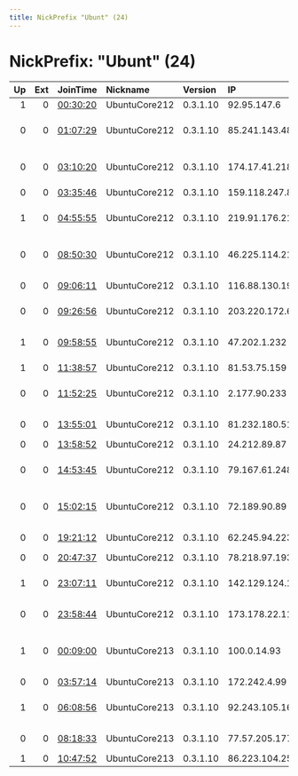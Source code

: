 ```yaml
---
title: NickPrefix "Ubunt" (24)
---
```


# NickPrefix: "Ubunt" (24)

|   Up |   Ext | JoinTime                                                                                            | Nickname      | Version   | IP              | AS                                       | CC   |   ORp |   Dirp | OS    | Contact   |   eFamMembers |
|-----:|------:|:----------------------------------------------------------------------------------------------------|:--------------|:----------|:----------------|:-----------------------------------------|:-----|------:|-------:|:------|:----------|--------------:|
|    1 |     0 | [00:30:20](https://metrics.torproject.org/rs.html#details/9A7F95458449E3924FDA89BD388A7984BADF41B6) | UbuntuCore212 | 0.3.1.10  | 92.95.147.6     | SFR SA                                   | fr   | 35337 |      0 | Linux | None      |             1 |
|    0 |     0 | [01:07:29](https://metrics.torproject.org/rs.html#details/07EBB2DD45F236C9FF995D9DF583B9CD455B5A95) | UbuntuCore212 | 0.3.1.10  | 85.241.143.48   | Servicos De Comunicacoes E Multimedia S. | pt   | 45527 |      0 | Linux | None      |             1 |
|    0 |     0 | [03:10:20](https://metrics.torproject.org/rs.html#details/C5C63DADFBDE72B8F90C7E22AB1AC6A9E98FB745) | UbuntuCore212 | 0.3.1.10  | 174.17.41.218   | Qwest Communications Company, LLC        | us   | 45417 |      0 | Linux | None      |             1 |
|    0 |     0 | [03:35:46](https://metrics.torproject.org/rs.html#details/B2A5D808C58E09ABC027019B9F2337698061FBFD) | UbuntuCore212 | 0.3.1.10  | 159.118.247.84  | Cable One, Inc.                          | us   | 42003 |      0 | Linux | None      |             1 |
|    1 |     0 | [04:55:55](https://metrics.torproject.org/rs.html#details/04593CFD0CF33F2A5E0FF19EAA0E55F05B75F1E6) | UbuntuCore212 | 0.3.1.10  | 219.91.176.217  | YOU Broadband &amp; Cable India Ltd.     | in   | 35123 |      0 | Linux | None      |             1 |
|    0 |     0 | [08:50:30](https://metrics.torproject.org/rs.html#details/CF21C2D8660C894227AB7333145A618C5CAC51AE) | UbuntuCore212 | 0.3.1.10  | 46.225.114.216  | Dadeh Gostar Asr Novin P.J.S. Co.        | ir   | 43809 |      0 | Linux | None      |             1 |
|    0 |     0 | [09:06:11](https://metrics.torproject.org/rs.html#details/0571D3C62F37B83E5DF7B87466D9CA88D0667CB5) | UbuntuCore212 | 0.3.1.10  | 116.88.130.192  | StarHub Cable Vision Ltd                 | sg   | 33717 |      0 | Linux | None      |             1 |
|    0 |     0 | [09:26:56](https://metrics.torproject.org/rs.html#details/177E78DBF2EA8C5DB9287BCEDD6D9715FEA126B4) | UbuntuCore212 | 0.3.1.10  | 203.220.172.67  | TPG Telecom Limited                      | au   | 39901 |      0 | Linux | None      |             1 |
|    1 |     0 | [09:58:55](https://metrics.torproject.org/rs.html#details/B40241A8831D9EF6111A71419902D7322187ECAE) | UbuntuCore212 | 0.3.1.10  | 47.202.1.232    | Frontier Communications of America, Inc. | us   | 43249 |      0 | Linux | None      |             1 |
|    1 |     0 | [11:38:57](https://metrics.torproject.org/rs.html#details/B19E993EEF67D1E830C484EFBBDB8D2A1D70FB64) | UbuntuCore212 | 0.3.1.10  | 81.53.75.159    | Orange                                   | fr   | 39498 |      0 | Linux | None      |             1 |
|    0 |     0 | [11:52:25](https://metrics.torproject.org/rs.html#details/6CDA208D86D7888FE187C2EEFA62F59C56732DDA) | UbuntuCore212 | 0.3.1.10  | 2.177.90.233    | Information Technology Company ITC       | ir   | 35439 |      0 | Linux | None      |             1 |
|    0 |     0 | [13:55:01](https://metrics.torproject.org/rs.html#details/D67EEC0760D3D312C6D34C9A390855E3F16EA5E7) | UbuntuCore212 | 0.3.1.10  | 81.232.180.51   | Telia Company AB                         | se   | 44999 |      0 | Linux | None      |             1 |
|    0 |     0 | [13:58:52](https://metrics.torproject.org/rs.html#details/34DD0618EB8F5810B61E15BC68636C378440840A) | UbuntuCore212 | 0.3.1.10  | 24.212.89.87    | Telebec                                  | ca   | 38347 |      0 | Linux | None      |             1 |
|    0 |     0 | [14:53:45](https://metrics.torproject.org/rs.html#details/EA5A4E95A326EC0816275E55CAF7A9CA75DECC4C) | UbuntuCore212 | 0.3.1.10  | 79.167.61.248   | Vodafone-panafon Hellenic Telecommunicat | gr   | 35307 |      0 | Linux | None      |             1 |
|    0 |     0 | [15:02:15](https://metrics.torproject.org/rs.html#details/0B62F6938BE0443D8D0AD7E4F376E248DD48EC27) | UbuntuCore212 | 0.3.1.10  | 72.189.90.89    | BRIGHT HOUSE NETWORKS, LLC               | us   | 34175 |      0 | Linux | None      |             1 |
|    0 |     0 | [19:21:12](https://metrics.torproject.org/rs.html#details/0EFE9C960D43D9E04BBDB07A3B9DB362143B6E64) | UbuntuCore212 | 0.3.1.10  | 62.245.94.223   | Liberty Global Operations B.V.           | cz   | 43439 |      0 | Linux | None      |             1 |
|    0 |     0 | [20:47:37](https://metrics.torproject.org/rs.html#details/7FBDFB70DE8C32921D34CE21F964DCD32E595834) | UbuntuCore212 | 0.3.1.10  | 78.218.97.193   | Free SAS                                 | fr   | 43209 |      0 | Linux | None      |             1 |
|    1 |     0 | [23:07:11](https://metrics.torproject.org/rs.html#details/B4C4D36580D2B635CE41992B45118569352986B5) | UbuntuCore212 | 0.3.1.10  | 142.129.124.133 | Time Warner Cable Internet LLC           | us   | 33567 |      0 | Linux | None      |             1 |
|    0 |     0 | [23:58:44](https://metrics.torproject.org/rs.html#details/6C927FB3937EEF216269F756AC77DB39D69EA587) | UbuntuCore212 | 0.3.1.10  | 173.178.22.118  | Videotron Telecom Ltee                   | ca   | 35093 |      0 | Linux | None      |             1 |
|    1 |     0 | [00:09:00](https://metrics.torproject.org/rs.html#details/F10D4C1D35BE02BB8D5641B9F46BE56E9CFF8A95) | UbuntuCore213 | 0.3.1.10  | 100.0.14.93     | MCI Communications Services, Inc. d/b/a  | us   | 34615 |      0 | Linux | None      |             1 |
|    0 |     0 | [03:57:14](https://metrics.torproject.org/rs.html#details/FAE2930347810E3E4783BFFF6CFC4137EE0ABEC5) | UbuntuCore213 | 0.3.1.10  | 172.242.4.99    | ViaSat,Inc.                              | us   | 36225 |      0 | Linux | None      |             1 |
|    1 |     0 | [06:08:56](https://metrics.torproject.org/rs.html#details/7E58479F46AC323CBA50C24F1FCE6ED8253A0085) | UbuntuCore213 | 0.3.1.10  | 92.243.105.166  | New Telesystems - TV, Ltd.               | ru   | 45597 |      0 | Linux | None      |             1 |
|    0 |     0 | [08:18:33](https://metrics.torproject.org/rs.html#details/FCF3119985A6452EBEC3EF87077FD66CC331B5F4) | UbuntuCore213 | 0.3.1.10  | 77.57.205.177   | Liberty Global Operations B.V.           | ch   | 38469 |      0 | Linux | None      |             1 |
|    1 |     0 | [10:47:52](https://metrics.torproject.org/rs.html#details/CB6C9D0EE8C3010B79FD2F654B2E25FF3FDA291F) | UbuntuCore213 | 0.3.1.10  | 86.223.104.250  | Orange                                   | fr   | 39200 |      0 | Linux | None      |             1 |
